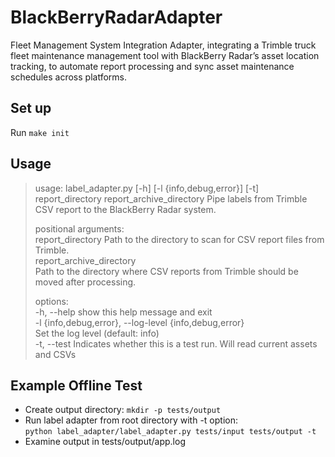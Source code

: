 BlackBerryRadarAdapter
========================

Fleet Management System Integration Adapter, integrating a Trimble truck fleet maintenance management tool with BlackBerry Radar’s asset location tracking, to automate report processing and sync asset maintenance schedules across platforms.

## Set up

Run `make init`

## Usage

<blockquote>
usage: label_adapter.py [-h] [-l {info,debug,error}] [-t] report_directory report_archive_directory 
Pipe labels from Trimble CSV report to the BlackBerry Radar system.  
  
positional arguments:  
  report_directory      Path to the directory to scan for CSV report files from Trimble.  
  report_archive_directory  
                        Path to the directory where CSV reports from Trimble should be moved after processing.  
  
options:  
  -h, --help            show this help message and exit  
  -l {info,debug,error}, --log-level {info,debug,error}  
                        Set the log level (default: info)  
  -t, --test            Indicates whether this is a test run. Will read current assets and CSVs
</blockquote>

## Example Offline Test

- Create output directory: `mkdir -p tests/output`
- Run label adapter from root directory with -t option:  
`python label_adapter/label_adapter.py tests/input tests/output -t`
- Examine output in tests/output/app.log
